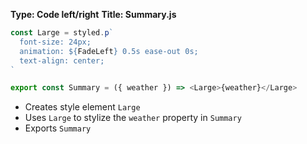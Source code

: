 **Type: Code left/right**
**Title: Summary.js**

```js
const Large = styled.p`
  font-size: 24px;
  animation: ${FadeLeft} 0.5s ease-out 0s;
  text-align: center;
`

export const Summary = ({ weather }) => <Large>{weather}</Large>
```

* Creates style element `Large`
* Uses `Large` to stylize the `weather` property in `Summary`
* Exports `Summary`